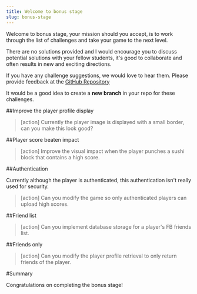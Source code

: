 ```yaml
---
title: Welcome to bonus stage
slug: bonus-stage
---
```


Welcome to bonus stage, your mission should you accept, is to work through the list of challenges and take your game to the next level.

There are no solutions provided and I would encourage you to discuss potential solutions with your fellow students, it's good to collaborate and often results in new and exciting directions.

If you have any challenge suggestions, we would love to hear them.  Please provide feedback at the [GitHub Repository](https://github.com/MakeSchool-Tutorials/Sushi-Neko-Networking-SpriteKit-Swift)

It would be a good idea to create a **new branch** in your repo for these challenges.

##Improve the player profile display

> [action]
> Currently the player image is displayed with a small border, can you make this look good?

##Player score beaten impact

> [action]
> Improve the visual impact when the player punches a sushi block that contains a high score.

##Authentication

Currently although the player is authenticated, this authentication isn't really used for security.

> [action]
> Can you modify the game so only authenticated players can upload high scores.

##Friend list

> [action]
> Can you implement database storage for a player's FB friends list.

##Friends only

> [action]
> Can you modify the player profile retrieval to only return friends of the player.

#Summary

Congratulations on completing the bonus stage!
